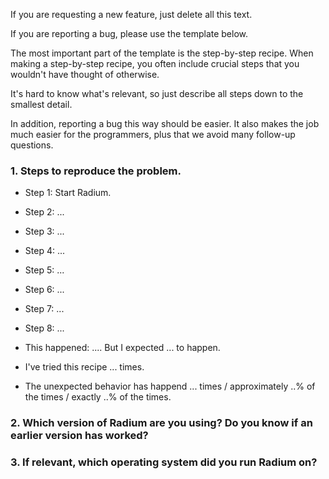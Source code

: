 If you are requesting a new feature, just delete all this text.

If you are reporting a bug, please use the template below.

The most important part of the template is the step-by-step
recipe. When making a step-by-step recipe, you often include
crucial steps that you wouldn't have thought of otherwise.

It's hard to know what's relevant, so just describe all steps
down to the smallest detail.

In addition, reporting a bug this way should be easier.
It also makes the job much easier for the programmers,
plus that we avoid many follow-up questions.


### 1. Steps to reproduce the problem.

* Step 1: Start Radium.
* Step 2: ...
* Step 3: ...
* Step 4: ...
* Step 5: ...
* Step 6: ...
* Step 7: ...
* Step 8: ...

* This happened: .... But I expected ... to happen.

* I've tried this recipe ... times.

* The unexpected behavior has happend ... times / approximately ..% of the times / exactly ..% of the times.



### 2. Which version of Radium are you using? Do you know if an earlier version has worked?

### 3. If relevant, which operating system did you run Radium on?
